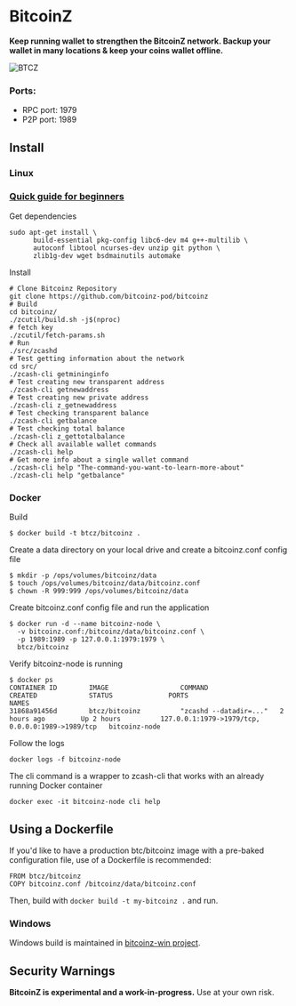 # BitcoinZ
**Keep running wallet to strengthen the BitcoinZ network. Backup your wallet in many locations & keep your coins wallet offline.**

![BTCZ](https://ip.bitcointalk.org/?u=https%3A%2F%2Fi.imgur.com%2FXflfHDN.png&t=582&c=-VhG9Suykc7RCA)

### Ports:
- RPC port: 1979
- P2P port: 1989

Install
-----------------
### Linux

### [Quick guide for beginners](https://github.com/bitcoinz-pod/bitcoinz/wiki/Quick-guide-for-beginners)

Get dependencies
```{r, engine='bash'}
sudo apt-get install \
      build-essential pkg-config libc6-dev m4 g++-multilib \
      autoconf libtool ncurses-dev unzip git python \
      zlib1g-dev wget bsdmainutils automake
```

Install

```{r, engine='bash'}
# Clone Bitcoinz Repository
git clone https://github.com/bitcoinz-pod/bitcoinz
# Build
cd bitcoinz/
./zcutil/build.sh -j$(nproc)
# fetch key
./zcutil/fetch-params.sh
# Run
./src/zcashd
# Test getting information about the network
cd src/
./zcash-cli getmininginfo
# Test creating new transparent address
./zcash-cli getnewaddress
# Test creating new private address
./zcash-cli z_getnewaddress
# Test checking transparent balance
./zcash-cli getbalance
# Test checking total balance 
./zcash-cli z_gettotalbalance
# Check all available wallet commands
./zcash-cli help
# Get more info about a single wallet command
./zcash-cli help "The-command-you-want-to-learn-more-about"
./zcash-cli help "getbalance"
```

### Docker

Build
```
$ docker build -t btcz/bitcoinz .
```

Create a data directory on your local drive and create a bitcoinz.conf config file
```
$ mkdir -p /ops/volumes/bitcoinz/data
$ touch /ops/volumes/bitcoinz/data/bitcoinz.conf
$ chown -R 999:999 /ops/volumes/bitcoinz/data
```

Create bitcoinz.conf config file and run the application
```
$ docker run -d --name bitcoinz-node \
  -v bitcoinz.conf:/bitcoinz/data/bitcoinz.conf \
  -p 1989:1989 -p 127.0.0.1:1979:1979 \
  btcz/bitcoinz
```

Verify bitcoinz-node is running
```
$ docker ps
CONTAINER ID        IMAGE                  COMMAND                  CREATED             STATUS              PORTS                                              NAMES
31868a91456d        btcz/bitcoinz          "zcashd --datadir=..."   2 hours ago         Up 2 hours          127.0.0.1:1979->1979/tcp, 0.0.0.0:1989->1989/tcp   bitcoinz-node
```

Follow the logs
```
docker logs -f bitcoinz-node
```

The cli command is a wrapper to zcash-cli that works with an already running Docker container
```
docker exec -it bitcoinz-node cli help
```

## Using a Dockerfile
If you'd like to have a production btc/bitcoinz image with a pre-baked configuration
file, use of a Dockerfile is recommended:

```
FROM btcz/bitcoinz
COPY bitcoinz.conf /bitcoinz/data/bitcoinz.conf
```

Then, build with `docker build -t my-bitcoinz .` and run.

### Windows
Windows build is maintained in [bitcoinz-win project](https://github.com/bitcoinz-pod/bitcoinz-win).

Security Warnings
-----------------

**BitcoinZ is experimental and a work-in-progress.** Use at your own risk.
